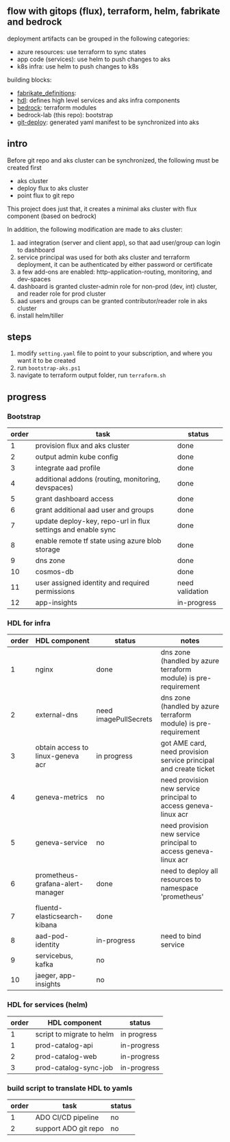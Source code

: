 ## flow with gitops (flux), terraform, helm, fabrikate and bedrock

deployment artifacts can be grouped in the following categories:
- azure resources: use terraform to sync states
- app code (services): use helm to push changes to aks
- k8s infra: use helm to push changes to k8s

building blocks: 
- [fabrikate_definitions](https://github.com/smartpcr/fabrikate-definitions): 
- [hdl](https://github.com/smartpcr/hdl): defines high level services and aks infra components
- [bedrock](https://github.com/smartpcr/bedrock): terraform modules
- bedrock-lab (this repo): bootstrap
- [git-deploy](https://github.com/smartpcr/git-deploy): generated yaml manifest to be synchronized into aks


## intro
Before git repo and aks cluster can be synchronized, the following must be created first
 - aks cluster
 - deploy flux to aks cluster
 - point flux to git repo

This project does just that, it creates a minimal aks cluster with flux component (based on bedrock)

In addition, the following modification are made to aks cluster:
1. aad integration (server and client app), so that aad user/group can login to dashboard
2. service principal was used for both aks cluster and terraform deployment, it can be authenticated by either password or certificate
3. a few add-ons are enabled: http-application-routing, monitoring, and dev-spaces
4. dashboard is granted cluster-admin role for non-prod (dev, int) cluster, and reader role for prod cluster
5. aad users and groups can be granted contributor/reader role in aks cluster
6. install helm/tiller

## steps
1. modify `setting.yaml` file to point to your subscription, and where you want it to be created
2. run `bootstrap-aks.ps1`
3. navigate to terraform output folder, run `terraform.sh`


## progress

### Bootstrap
| order | task | status |
| -- | -- | -- |
| 1 | provision flux and aks cluster | done |
| 2 | output admin kube config | done |
| 3 | integrate aad profile | done |
| 4 | additional addons (routing, monitoring, devspaces) | done |
| 5 | grant dashboard access | done |
| 6 | grant additional aad user and groups | done |
| 7 | update deploy-key, repo-url in flux settings and enable sync | done |
| 8 | enable remote tf state using azure blob storage | done |
| 9 | dns zone | done |
| 10 | cosmos-db | done |
| 11 | user assigned identity and required permissions | need validation |
| 12 | app-insights | in-progress |

### HDL for infra
| order | HDL component | status | notes |
| -- | -- | -- | -- |
| 1 | nginx | done | dns zone (handled by azure terraform module) is pre-requirement |
| 2 | external-dns | need imagePullSecrets | dns zone (handled by azure terraform module) is pre-requirement |
| 3 | obtain access to linux-geneva acr | in progress | got AME card, need provision service principal and create ticket |
| 4 | geneva-metrics | no | need provision new service principal to access geneva-linux acr |
| 5 | geneva-service | no | need provision new service principal to access geneva-linux acr |
| 6 | prometheus-grafana-alert-manager | done | need to deploy all resources to namespace 'prometheus' |
| 7 | fluentd-elasticsearch-kibana | done | |
| 8 | aad-pod-identity | in-progress | need to bind service |
| 9 | servicebus, kafka | no | |
| 10 | jaeger, app-insights | no | |

### HDL for services (helm)
| order | HDL component | status |
| -- | -- | -- |
| 1 | script to migrate to helm | in progress |
| 1 | prod-catalog-api | in-progress |
| 2 | prod-catalog-web | in-progress |
| 3 | prod-catalog-sync-job | in-progress |

### build script to translate HDL to yamls
| order | task | status |
| -- | -- | -- |
| 1 | ADO CI/CD pipeline | no |
| 2 | support ADO git repo | no |
